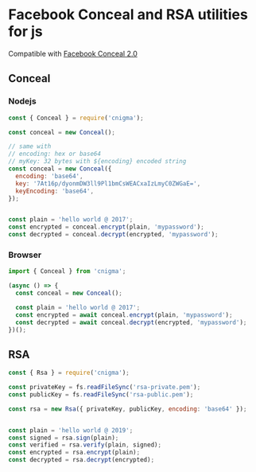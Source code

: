 # Facebook Conceal and RSA utilities for js

Compatible with [Facebook Conceal 2.0](https://github.com/facebook/conceal)

## Conceal

### Nodejs

```javascript
const { Conceal } = require('cnigma');

const conceal = new Conceal();

// same with
// encoding: hex or base64
// myKey: 32 bytes with ${encoding} encoded string
const conceal = new Conceal({
  encoding: 'base64',
  key: '7At16p/dyonmDW3ll9Pl1bmCsWEACxaIzLmyC0ZWGaE=',
  keyEncoding: 'base64',
});


const plain = 'hello world @ 2017';
const encrypted = conceal.encrypt(plain, 'mypassword');
const decrypted = conceal.decrypt(encrypted, 'mypassword');
```

### Browser

```javascript
import { Conceal } from 'cnigma';

(async () => {
  const conceal = new Conceal();

  const plain = 'hello world @ 2017';
  const encrypted = await conceal.encrypt(plain, 'mypassword');
  const decrypted = await conceal.decrypt(encrypted, 'mypassword');
})();
```

## RSA

```js
const { Rsa } = require('cnigma');

const privateKey = fs.readFileSync('rsa-private.pem');
const publicKey = fs.readFileSync('rsa-public.pem');

const rsa = new Rsa({ privateKey, publicKey, encoding: 'base64' });


const plain = 'hello world @ 2019';
const signed = rsa.sign(plain);
const verified = rsa.verify(plain, signed);
const encrypted = rsa.encrypt(plain);
const decrypted = rsa.decrypt(encrypted);
```

